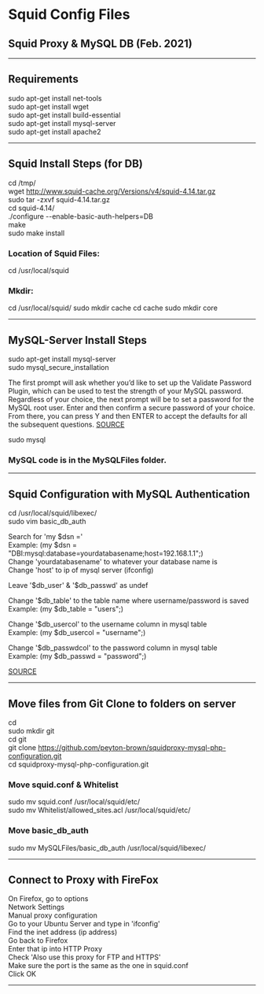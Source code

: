 # Squid Config Files

## Squid Proxy &amp; MySQL DB (Feb. 2021)

---

## Requirements

sudo apt-get install net-tools   
sudo apt-get install wget    
sudo apt-get install build-essential    
sudo apt-get install mysql-server     
sudo apt-get install apache2     

---

## Squid Install Steps (for DB)

cd /tmp/    
wget http://www.squid-cache.org/Versions/v4/squid-4.14.tar.gz    
sudo tar -zxvf squid-4.14.tar.gz    
cd squid-4.14/     
./configure --enable-basic-auth-helpers=DB    
make     
sudo make install        

### Location of Squid Files:
cd /usr/local/squid    

### Mkdir:
cd /usr/local/squid/
sudo mkdir cache
cd cache
sudo mkdir core

---

## MySQL-Server Install Steps

sudo apt-get install mysql-server    
sudo mysql_secure_installation   

The first prompt will ask whether you’d like to set up the Validate Password Plugin, which can be used to test the strength of your MySQL password. Regardless of your choice, the next prompt will be to set a password for the MySQL root user. Enter and then confirm a secure password of your choice. From there, you can press Y and then ENTER to accept the defaults for all the subsequent questions. [SOURCE](https://www.digitalocean.com/community/tutorials/how-to-install-mysql-on-ubuntu-20-04)    

sudo mysql   

### MySQL code is in the MySQLFiles folder.

---

## Squid Configuration with MySQL Authentication

cd /usr/local/squid/libexec/    
sudo vim basic_db_auth    

Search for 'my $dsn ='   
  Example: (my $dsn = "DBI:mysql:database=yourdatabasename;host=192.168.1.1";)    
Change 'yourdatabasename' to whatever your database name is    
Change 'host' to ip of mysql server (ifconfig)    

Leave '$db_user' & '$db_passwd' as undef    

Change '$db_table' to the table name where username/password is saved    
  Example: (my $db_table = "users";)    

Change '$db_usercol' to the username column in mysql table    
  Example: (my $db_usercol = "username";)    

Change '$db_passwdcol' to the password column in mysql table    
  Example: (my $db_passwd = "password";)    

[SOURCE](http://linchpincorner.blogspot.com/2016/08/squid-proxy-server-configuration-with_23.html)

---

## Move files from Git Clone to folders on server

cd    
sudo mkdir git      
cd git       
git clone https://github.com/peyton-brown/squidproxy-mysql-php-configuration.git              
cd squidproxy-mysql-php-configuration.git             

### Move squid.conf & Whitelist

sudo mv squid.conf /usr/local/squid/etc/            
sudo mv Whitelist/allowed_sites.acl /usr/local/squid/etc/         

### Move basic_db_auth

sudo mv MySQLFiles/basic_db_auth /usr/local/squid/libexec/          

---

## Connect to Proxy with FireFox

On Firefox, go to options   
Network Settings   
Manual proxy configuration   
Go to your Ubuntu Server and type in 'ifconfig'   
Find the inet address (ip address)   
Go back to Firefox   
Enter that ip into HTTP Proxy   
Check 'Also use this proxy for FTP and HTTPS'   
Make sure the port is the same as the one in squid.conf   
Click OK   

---
